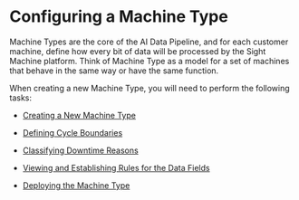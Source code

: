 # Configuring a Machine Type

Machine Types are the core of the AI Data Pipeline, and for each customer machine, define how every bit of data will be processed by the Sight Machine platform. Think of Machine Type as a model for a set of machines that behave in the same way or have the same function.

When creating a new Machine Type, you will need to perform the following tasks:

* [Creating a New Machine Type](/configuring-models/configuring-a-machine-type/creating-a-new-machine-type.md)

* [Defining Cycle Boundaries](/configuring-models/configuring-a-machine-type/defining-cycle-boundaries.md)

* [Classifying Downtime Reasons](/configuring-models/configuring-a-machine-type/classifying-downtime-reasons.md)

* [Viewing and Establishing Rules for the Data Fields](/configuring-models/configuring-a-machine-type/viewing-and-establishing-rules-for-the-data-fields.md)

* [Deploying the Machine Type](/configuring-models/configuring-a-machine-type/deploying-the-machine-type.md)




